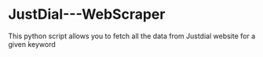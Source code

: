 # JustDial---WebScraper
This python script allows you to fetch all the data from Justdial website for a given keyword
